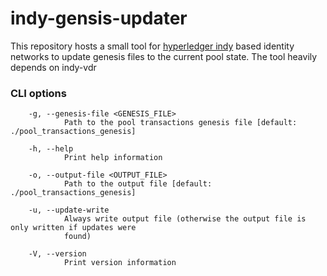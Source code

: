 # indy-gensis-updater

This repository hosts a small tool for [hyperledger indy](https://github.com/hyperledger/indy-node) based identity networks to update genesis files to the current pool state.
The tool heavily depends on indy-vdr

### CLI options
```
    -g, --genesis-file <GENESIS_FILE>
            Path to the pool transactions genesis file [default: ./pool_transactions_genesis]

    -h, --help
            Print help information

    -o, --output-file <OUTPUT_FILE>
            Path to the output file [default: ./pool_transactions_genesis]

    -u, --update-write
            Always write output file (otherwise the output file is only written if updates were
            found)

    -V, --version
            Print version information
```